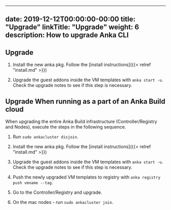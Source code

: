 
---
date: 2019-12-12T00:00:00-00:00
title: "Upgrade"
linkTitle: "Upgrade"
weight: 6
description: How to upgrade Anka CLI
---

## Upgrade 

1) Install the new anka pkg. Follow the [install instructions]({{< relref "install.md" >}})

2) Upgrade the guest addons inside the VM templates with `anka start -u`. Check the upgrade notes to see if this step is necessary.


## Upgrade When running as a part of an Anka Build cloud
When upgrading the entire Anka Build infrastructure (Controller/Registry and Nodes), execute the steps in the following sequence.

1) Run `sudo ankacluster disjoin`.

2) Install the new anka pkg. Follow the [install instructions]({{< relref "install.md" >}})

3) Upgrade the guest addons inside the VM templates with `anka start -u`. Check the upgrade notes to see if this step is necessary.

4) Push the newly upgraded VM templates to registry with `anka registry push vmname --tag`.

5) Go to the Controller/Registry and upgrade.

6) On the mac nodes - run `sudo ankacluster join`.
